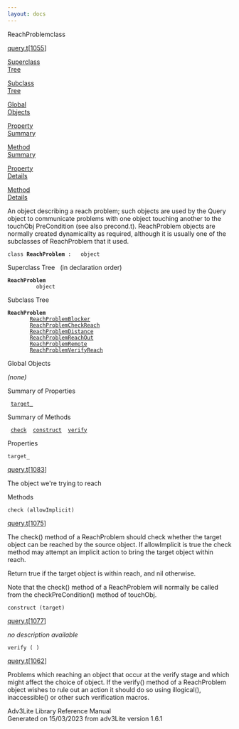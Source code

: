 ```yaml
---
layout: docs
---
```

<span class="title">ReachProblem</span><span class="type">class</span>

[query.t](../file/query.t.html)\[[1055](../source/query.t.html#1055)\]

[Superclass  
Tree](#_SuperClassTree_)

[Subclass  
Tree](#_SubClassTree_)

[Global  
Objects](#_ObjectSummary_)

[Property  
Summary](#_PropSummary_)

[Method  
Summary](#_MethodSummary_)

[Property  
Details](#_Properties_)

[Method  
Details](#_Methods_)

<div class="fdesc">

An object describing a reach problem; such objects are used by the Query
object to communicate problems with one object touching another to the
touchObj PreCondition (see also precond.t). ReachProblem objects are
normally created dynamicallty as required, although it is usually one of
the subclasses of ReachProblem that it used.

`class `**`ReachProblem`**` :   object`

</div>

<span id="_SuperClassTree_"></span>

<div class="mjhd">

<span class="hdln">Superclass Tree</span>   (in declaration order)

</div>

**`ReachProblem`**  
`         object`  
<span id="_SubClassTree_"></span>

<div class="mjhd">

<span class="hdln">Subclass Tree</span>  

</div>

**`ReachProblem`**  
`         `[`ReachProblemBlocker`](../object/ReachProblemBlocker.html)  
`         `[`ReachProblemCheckReach`](../object/ReachProblemCheckReach.html)  
`         `[`ReachProblemDistance`](../object/ReachProblemDistance.html)  
`         `[`ReachProblemReachOut`](../object/ReachProblemReachOut.html)  
`         `[`ReachProblemRemote`](../object/ReachProblemRemote.html)  
`         `[`ReachProblemVerifyReach`](../object/ReachProblemVerifyReach.html)  
<span id="_ObjectSummary_"></span>

<div class="mjhd">

<span class="hdln">Global Objects</span>  

</div>

*(none)* <span id="_PropSummary_"></span>

<div class="mjhd">

<span class="hdln">Summary of Properties</span>  

</div>

` `[`target_`](#target_)`  `

<span id="_MethodSummary_"></span>

<div class="mjhd">

<span class="hdln">Summary of Methods</span>  

</div>

` `[`check`](#check)`  `[`construct`](#construct)`  `[`verify`](#verify)`  `

<span id="_Properties_"></span>

<div class="mjhd">

<span class="hdln">Properties</span>  

</div>

<span id="target_"></span>

`target_`

[query.t](../file/query.t.html)\[[1083](../source/query.t.html#1083)\]

<div class="desc">

The object we're trying to reach

</div>

<span id="_Methods_"></span>

<div class="mjhd">

<span class="hdln">Methods</span>  

</div>

<span id="check"></span>

`check (allowImplicit)`

[query.t](../file/query.t.html)\[[1075](../source/query.t.html#1075)\]

<div class="desc">

The check() method of a ReachProblem should check whether the target
object can be reached by the source object. If allowImplicit is true the
check method may attempt an implicit action to bring the target object
within reach.

Return true if the target object is within reach, and nil otherwise.

Note that the check() method of a ReachProblem will normally be called
from the checkPreCondition() method of touchObj.

</div>

<span id="construct"></span>

`construct (target)`

[query.t](../file/query.t.html)\[[1077](../source/query.t.html#1077)\]

<div class="desc">

*no description available*

</div>

<span id="verify"></span>

`verify ( )`

[query.t](../file/query.t.html)\[[1062](../source/query.t.html#1062)\]

<div class="desc">

Problems which reaching an object that occur at the verify stage and
which might affect the choice of object. If the verify() method of a
ReachProblem object wishes to rule out an action it should do so using
illogical(), inaccessible() or other such verification macros.

</div>

<div class="ftr">

Adv3Lite Library Reference Manual  
Generated on 15/03/2023 from adv3Lite version 1.6.1

</div>

